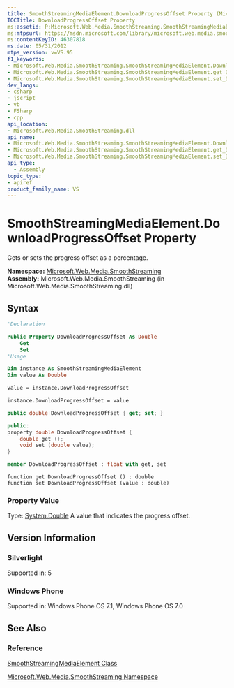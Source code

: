 ```yaml
---
title: SmoothStreamingMediaElement.DownloadProgressOffset Property (Microsoft.Web.Media.SmoothStreaming)
TOCTitle: DownloadProgressOffset Property
ms:assetid: P:Microsoft.Web.Media.SmoothStreaming.SmoothStreamingMediaElement.DownloadProgressOffset
ms:mtpsurl: https://msdn.microsoft.com/library/microsoft.web.media.smoothstreaming.smoothstreamingmediaelement.downloadprogressoffset(v=VS.95)
ms:contentKeyID: 46307818
ms.date: 05/31/2012
mtps_version: v=VS.95
f1_keywords:
- Microsoft.Web.Media.SmoothStreaming.SmoothStreamingMediaElement.DownloadProgressOffset
- Microsoft.Web.Media.SmoothStreaming.SmoothStreamingMediaElement.get_DownloadProgressOffset
- Microsoft.Web.Media.SmoothStreaming.SmoothStreamingMediaElement.set_DownloadProgressOffset
dev_langs:
- csharp
- jscript
- vb
- FSharp
- cpp
api_location:
- Microsoft.Web.Media.SmoothStreaming.dll
api_name:
- Microsoft.Web.Media.SmoothStreaming.SmoothStreamingMediaElement.DownloadProgressOffset
- Microsoft.Web.Media.SmoothStreaming.SmoothStreamingMediaElement.get_DownloadProgressOffset
- Microsoft.Web.Media.SmoothStreaming.SmoothStreamingMediaElement.set_DownloadProgressOffset
api_type:
  - Assembly
topic_type:
- apiref
product_family_name: VS
---
```


# SmoothStreamingMediaElement.DownloadProgressOffset Property

Gets or sets the progress offset as a percentage.

**Namespace:**  [Microsoft.Web.Media.SmoothStreaming](microsoft-web-media-smoothstreaming-namespace_1.md)  
**Assembly:**  Microsoft.Web.Media.SmoothStreaming (in Microsoft.Web.Media.SmoothStreaming.dll)

## Syntax

```vb
'Declaration

Public Property DownloadProgressOffset As Double
    Get
    Set
'Usage

Dim instance As SmoothStreamingMediaElement
Dim value As Double

value = instance.DownloadProgressOffset

instance.DownloadProgressOffset = value
```

```csharp
public double DownloadProgressOffset { get; set; }
```

```cpp
public:
property double DownloadProgressOffset {
    double get ();
    void set (double value);
}
```

``` fsharp
member DownloadProgressOffset : float with get, set
```

```jscript
function get DownloadProgressOffset () : double
function set DownloadProgressOffset (value : double)
```

### Property Value

Type: [System.Double](https://msdn.microsoft.com/library/643eft0t\(v=vs.95\))  
A value that indicates the progress offset.

## Version Information

### Silverlight

Supported in: 5  

### Windows Phone

Supported in: Windows Phone OS 7.1, Windows Phone OS 7.0  

## See Also

### Reference

[SmoothStreamingMediaElement Class](smoothstreamingmediaelement-class-microsoft-web-media-smoothstreaming_1.md)

[Microsoft.Web.Media.SmoothStreaming Namespace](microsoft-web-media-smoothstreaming-namespace_1.md)
